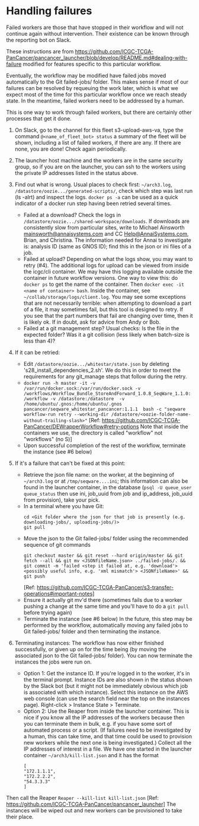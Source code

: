 # Handling failures

Failed workers are those that have stopped in their workflow and will not continue again without intervention. Their existence can be known through the reporting bot on Slack.

These instructions are from https://github.com/ICGC-TCGA-PanCancer/pancancer_launcher/blob/develop/README.md#dealing-with-failure modified for features specific to this particular workflow.

Eventually, the workflow may be modified have failed jobs moved automatically to the Git failed-jobs/ folder. This makes sense if most of our failures can be resolved by requeuing the work later, which is what we expect most of the time for this particular workflow once we reach steady state. In the meantime, failed workers need to be addressed by a human.

This is one way to work through failed workers, but there are certainly other processes that get it done.

1. On Slack, go to the channel for this fleet s3-upload-aws-va, type the command `@<name_of_fleet_bot> status` a summary of the fleet will be shown, including a list of failed workers, if there are any. If there are none, you are done! Check again periodically.

2. The launcher host machine and the workers are in the same security group, so if you are on the launcher, you can ssh to the workers using the private IP addresses listed in the status above.

3. Find out what is wrong. Usual places to check first: `~/arch3.log`, `/datastore/oozie.../generated-scripts/`, check which step was last run (ls -alrt) and inspect the logs. `docker ps -a` can be used as a quick indicator of a docker run step having been retried several times.
    * Failed at a download? Check the logs in `/datastore/oozie.../shared-workspace/downloads`. If downloads are consistently slow from particular sites, write to Michael Ainsworth mainsworth@annaisystems.com and CC Help@AnnaiSystems.com, Brian, and Christina. The information needed for Annai to investigate is: analysis ID (same as GNOS ID); find this in the json or ini files of a job.
    * Failed at upload? Depending on what the logs show, you may want to retry (#4). The additional logs for upload can be viewed from inside the icgc/cli container. We may have this logging available outside the container in future workflow versions. One way to view this: do `docker ps` to get the name of the container. Then `docker exec -it <name of container> bash`. Inside the container, see `~/collab/storage/logs/client.log`. You may see some exceptions that are not necessarily terrible: when attempting to download a part of a file, it may sometimes fail, but this tool is designed to retry. If you see that the part numbers that fail are changing over time, then it is likely ok. If in doubt, ask for advice from Andy or Bob.
    * Failed at a git management step? Usual checks: Is the file in the expected folder? Was it a git collision (less likely when batch-size is less than 4)?

4. If it can be retried:
    * Edit `/datastore/oozie.../whitestar/state.json` by deleting 's28_install_dependencies_2.sh'. We do this in order to meet the requirements for any git_manage steps that follow during the retry.
    * `docker run -h master -it -v /var/run/docker.sock:/var/run/docker.sock -v /workflows/Workflow_Bundle_StoreAndForward_1.0.8_SeqWare_1.1.0:/workflow -v /datastore:/datastore  -v /home/ubuntu/.gnos:/home/ubuntu/.gnos pancancer/seqware_whitestar_pancancer:1.1.1  bash -c "seqware workflow-run retry --working-dir /datastore/<oozie-folder-name-without-trailing-slash>"`
        [Ref: https://github.com/ICGC-TCGA-PanCancer/DEWrapperWorkflow#retry-options
         Note that inside the containers we use, the directory is called "workflow" not "workflows" (no S)]
    * Upon successful completion of the rest of the workflow, terminate the instance (see #6 below)

5. If it's a failure that can't be fixed at this point:
    * Retrieve the json file name: on the worker, at the beginning of `~/arch3.log` or at `/tmp/seqware....ini`; this information can also be found in the launcher container, in the database (`psql -U queue_user queue_status` then use ini, job_uuid from job and ip_address, job_uuid from provision), take your pick.
    * In a terminal where you have Git:
        ```
        cd <Git folder where the json for that job is presently (e.g. downloading-jobs/, uploading-jobs/)>
        git pull
        ```
    * Move the json to the Git failed-jobs/ folder using the recommended sequence of git commands
        ```
        git checkout master && git reset --hard origin/master && git fetch --all && git mv <JSONfileName.json> ../failed-jobs/. && git commit -m 'failed <step it failed at, e.g. 'download'> <possibly useful info, e.g. 'xml mismatch'> <JSONfileName>' && git push
        ```
        [Ref: https://github.com/ICGC-TCGA-PanCancer/s3-transfer-operations#important-notes]
    * Ensure it actually git mv'd there (sometimes fails due to a worker pushing a change at the same time and you'll have to do a `git pull` before trying again)
    * Terminate the instance (see #6 below)
In the future, this step may be performed by the workflow, automatically moving any failed jobs to Git failed-jobs/ folder and then terminating the instance.

6. Terminating instances: The workflow has now either finished successfully, or given up on for the time being (by moving the associated json to the Git failed-jobs/ folder). You can now terminate the instances the jobs were run on.
    * Option 1: Get the instance ID. If you're logged in to the worker, it's in the terminal prompt. Instance IDs are also shown in the status shown by the Slack bot (but it might not be immediately obvious which job is associated with which instance). Select this instance on the AWS web console (can use the search field near the top on the instances page). Right-click > Instance State > Terminate.
    * Option 2: Use the Reaper from inside the launcher container. This is nice if you know all the IP addresses of the workers because then you can terminate them in bulk, e.g. if you have some sort of automated process or a script. (If failures need to be investigated by a human, this can take time, and that time could be used to provision new workers while the next one is being investigated.) Collect all the IP addresses of interest in a file. We have one started in the launcher container `~/arch3/kill-list.json` and it has the format
        ```
        [
        "172.1.1.1",
        "172.2.2.2",
        "54.3.3.3"
        ]
        ```
Then call the Reaper `Reaper --kill-list kill-list.json` [Ref: https://github.com/ICGC-TCGA-PanCancer/pancancer_launcher]
The instances will be wiped out and new workers can be provisioned to take their place.
